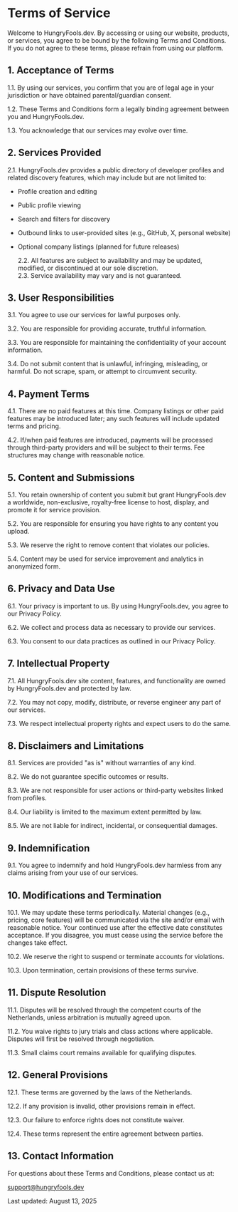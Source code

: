 # Terms of Service

Welcome to HungryFools.dev. By accessing or using our website, products, or services, you agree to be bound by the following Terms and Conditions. If you do not agree to these terms, please refrain from using our platform.

## 1. Acceptance of Terms

1.1. By using our services, you confirm that you are of legal age in your jurisdiction or have obtained parental/guardian consent.

1.2. These Terms and Conditions form a legally binding agreement between you and HungryFools.dev.

1.3. You acknowledge that our services may evolve over time.

## 2. Services Provided

2.1. HungryFools.dev provides a public directory of developer profiles and related discovery features, which may include but are not limited to:

- Profile creation and editing
- Public profile viewing
- Search and filters for discovery
- Outbound links to user-provided sites (e.g., GitHub, X, personal website)
- Optional company listings (planned for future releases)

  2.2. All features are subject to availability and may be updated, modified, or discontinued at our sole discretion.  
  2.3. Service availability may vary and is not guaranteed.

## 3. User Responsibilities

3.1. You agree to use our services for lawful purposes only.

3.2. You are responsible for providing accurate, truthful information.

3.3. You are responsible for maintaining the confidentiality of your account information.

3.4. Do not submit content that is unlawful, infringing, misleading, or harmful. Do not scrape, spam, or attempt to circumvent security.

## 4. Payment Terms

4.1. There are no paid features at this time. Company listings or other paid features may be introduced later; any such features will include updated terms and pricing.

4.2. If/when paid features are introduced, payments will be processed through third-party providers and will be subject to their terms. Fee structures may change with reasonable notice.

## 5. Content and Submissions

5.1. You retain ownership of content you submit but grant HungryFools.dev a worldwide, non-exclusive, royalty-free license to host, display, and promote it for service provision.

5.2. You are responsible for ensuring you have rights to any content you upload.

5.3. We reserve the right to remove content that violates our policies.

5.4. Content may be used for service improvement and analytics in anonymized form.

## 6. Privacy and Data Use

6.1. Your privacy is important to us. By using HungryFools.dev, you agree to our Privacy Policy.

6.2. We collect and process data as necessary to provide our services.

6.3. You consent to our data practices as outlined in our Privacy Policy.

## 7. Intellectual Property

7.1. All HungryFools.dev site content, features, and functionality are owned by HungryFools.dev and protected by law.

7.2. You may not copy, modify, distribute, or reverse engineer any part of our services.

7.3. We respect intellectual property rights and expect users to do the same.

## 8. Disclaimers and Limitations

8.1. Services are provided "as is" without warranties of any kind.

8.2. We do not guarantee specific outcomes or results.

8.3. We are not responsible for user actions or third-party websites linked from profiles.

8.4. Our liability is limited to the maximum extent permitted by law.

8.5. We are not liable for indirect, incidental, or consequential damages.

## 9. Indemnification

9.1. You agree to indemnify and hold HungryFools.dev harmless from any claims arising from your use of our services.

## 10. Modifications and Termination

10.1. We may update these terms periodically. Material changes (e.g., pricing, core features) will be communicated via the site and/or email with reasonable notice. Your continued use after the effective date constitutes acceptance. If you disagree, you must cease using the service before the changes take effect.

10.2. We reserve the right to suspend or terminate accounts for violations.

10.3. Upon termination, certain provisions of these terms survive.

## 11. Dispute Resolution

11.1. Disputes will be resolved through the competent courts of the Netherlands, unless arbitration is mutually agreed upon.

11.2. You waive rights to jury trials and class actions where applicable. Disputes will first be resolved through negotiation.

11.3. Small claims court remains available for qualifying disputes.

## 12. General Provisions

12.1. These terms are governed by the laws of the Netherlands.

12.2. If any provision is invalid, other provisions remain in effect.

12.3. Our failure to enforce rights does not constitute waiver.

12.4. These terms represent the entire agreement between parties.

## 13. Contact Information

For questions about these Terms and Conditions, please contact us at:

support@hungryfools.dev

Last updated: August 13, 2025
